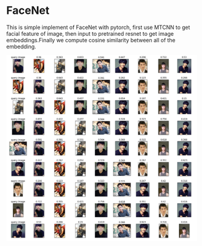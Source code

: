 # FaceNet
This is simple implement of FaceNet with pytorch, first use MTCNN to get facial feature of image, then input to pretrained resnet to get image embeddings.Finally we compute cosine similarity between all of the embedding.


![image](https://github.com/AppleHank/FaceNet/blob/main/output.png)
